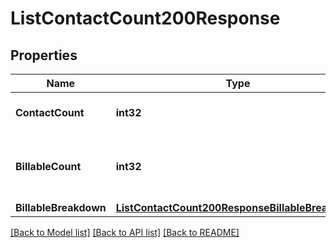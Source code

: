 # ListContactCount200Response

## Properties

Name | Type | Description | Notes
------------ | ------------- | ------------- | -------------
**ContactCount** | **int32** | The total number of contacts. |
**BillableCount** | **int32** | The count of contacts this month for billing purposes. |[optional] [default to 0]
**BillableBreakdown** | [**ListContactCount200ResponseBillableBreakdown**](ListContactCount200ResponseBillableBreakdown.md) |  |[optional] 

[[Back to Model list]](../README.md#documentation-for-models) [[Back to API list]](../README.md#documentation-for-api-endpoints) [[Back to README]](../README.md)


